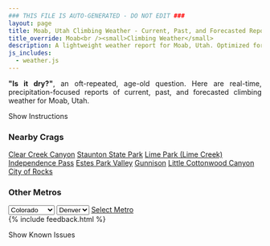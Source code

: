 ```yaml
---
### THIS FILE IS AUTO-GENERATED - DO NOT EDIT ###
layout: page
title: Moab, Utah Climbing Weather - Current, Past, and Forecasted Report
title_override: Moab<br /><small>Climbing Weather</small>
description: A lightweight weather report for Moab, Utah. Optimized for slow internet connections.
js_includes:
  - weather.js
---
```


<section class="measure center lh-copy f5-ns f6 ph2 mv4" style="text-align: justify;">
<strong>"Is it dry?"</strong>, an oft-repeated, age-old question. Here are real-time,
precipitation-focused reports of current, past, and forecasted climbing weather for Moab, Utah.
</section>

<p id="settings-toggle" class="mw5 b center tc hover-light-red black-70 pointer">Show Instructions</p>
<section id="settings" class="overflow-hidden" style="display:none;">
    <div class="mv2 ph2 center">
        <div class="fn f6 tc pv2">
            <p class="measure lh-copy center"><strong>Show/hide hourly forecasts</strong> by clicking the desired day.</p>
            <hr class="mw5 p0 mv2 o-60 b0 bt b--light-red light-red bg-light-red">
            <p class="measure lh-copy center"><strong>Current and Past conditions</strong> are measured by the nearest weather station. <strong>Forecast conditions</strong> are calculated and polled separately.</p>
            <hr class="mw5 p0 mv2 o-60 b0 bt b--light-red light-red bg-light-red">
            <p class="measure lh-copy center"><strong>Having issues?</strong> Try <a id="clear-cache" class="no-underline relative fancy-link light-red hover-light-red" href="#">clearing the local cache</a>.</p>
            <hr class="mw5 p0 mv2 o-60 b0 bt b--light-red light-red bg-light-red">
            <p class="measure lh-copy center">Weather data sourced from <a class="no-underline fancy-link relative light-red" target="_blank" href="https://www.weather.gov/documentation/services-web-api">weather.gov</a>.</p>
        </div>
    </div>
</section>
<section id="weather" data-crag="moab-utah" class="mv4-ns mv3 ph2 center"></section>
<section id="nearby" class="tc lh-copy">
  <h3>Nearby Crags</h3>
<a class="nowrap no-underline fancy-link relative light-red mh3" href="/crags/clear-creek-canyon-colorado-weather.html">Clear Creek Canyon</a>
<a class="nowrap no-underline fancy-link relative light-red mh3" href="/crags/staunton-state-park-colorado-weather.html">Staunton State Park</a>
<a class="nowrap no-underline fancy-link relative light-red mh3" href="/crags/lime-park-lime-creek-colorado-weather.html">Lime Park (Lime Creek)</a>
<a class="nowrap no-underline fancy-link relative light-red mh3" href="/crags/independence-pass-colorado-weather.html">Independence Pass</a>
<a class="nowrap no-underline fancy-link relative light-red mh3" href="/crags/estes-park-valley-colorado-weather.html">Estes Park Valley</a>
<a class="nowrap no-underline fancy-link relative light-red mh3" href="/crags/gunnison-colorado-weather.html">Gunnison</a>
<a class="nowrap no-underline fancy-link relative light-red mh3" href="/crags/little-cottonwood-canyon-utah-weather.html">Little Cottonwood Canyon</a>
<a class="nowrap no-underline fancy-link relative light-red mh3" href="/crags/city-of-rocks-idaho-weather.html">City of Rocks</a>
</section>
<section id="nearby" class="tc lh-copy">
  <h3>Other Metros</h3>
  <select class="ma1 bg-near-white pa2" id="stateSel">
    <option value="Texas">Texas</option>
    <option value="Washington">Washington</option>
    <option value="Colorado" selected>Colorado</option>
    <option value="Tennessee">Tennessee</option>
    <option value="Utah">Utah</option>
    <option value="California">California</option>
  </select>
  <select class="ma1 bg-near-white pa2" id="citySel">
    <option value="Denver" selected>Denver</option>
  </select>
  <a id="selectMetro" class="f6 link dim ph3 pv2 ma1 dib white bg-light-red" href="/crags/denver-colorado-weather.html">Select Metro</a>
  <script>
    var states = [];
    states["Texas"] = "Austin"
    states["Washington"] = "Seattle"
    states["Colorado"] = "Denver"
    states["Tennessee"] = "Nashville"
    states["Utah"] = "Salt Lake City"
    states["California"] = "San Francisco|Los Angeles"
  </script>
</section>
{% include feedback.html %}
<p id="issues-toggle" class="mw5 b center tc hover-light-red black-70 pointer">Show Known Issues</p>
<section id="issues" class="overflow-hidden tc f6">
</section>

<script>
  var weekly_GJT_60_82 = {"updated":"2022-02-06T06:11:08+00:00","units":"us","forecastGenerator":"BaselineForecastGenerator","generatedAt":"2022-02-06T08:41:56+00:00","updateTime":"2022-02-06T06:11:08+00:00","validTimes":"2022-02-06T00:00:00+00:00/P7DT1H","elevation":{"unitCode":"wmoUnit:m","value":1560.8808},"periods":[{"number":1,"name":"Overnight","startTime":"2022-02-06T01:00:00-07:00","endTime":"2022-02-06T06:00:00-07:00","isDaytime":false,"temperature":17,"temperatureUnit":"F","temperatureTrend":null,"windSpeed":"5 mph","windDirection":"ENE","icon":"https://api.weather.gov/icons/land/night/few?size=medium","shortForecast":"Mostly Clear","detailedForecast":"Mostly clear, with a low around 17. East northeast wind around 5 mph."},{"number":2,"name":"Sunday","startTime":"2022-02-06T06:00:00-07:00","endTime":"2022-02-06T18:00:00-07:00","isDaytime":true,"temperature":41,"temperatureUnit":"F","temperatureTrend":null,"windSpeed":"5 to 15 mph","windDirection":"NNE","icon":"https://api.weather.gov/icons/land/day/few?size=medium","shortForecast":"Sunny","detailedForecast":"Sunny, with a high near 41. North northeast wind 5 to 15 mph."},{"number":3,"name":"Sunday Night","startTime":"2022-02-06T18:00:00-07:00","endTime":"2022-02-07T06:00:00-07:00","isDaytime":false,"temperature":20,"temperatureUnit":"F","temperatureTrend":null,"windSpeed":"5 to 10 mph","windDirection":"ENE","icon":"https://api.weather.gov/icons/land/night/few?size=medium","shortForecast":"Mostly Clear","detailedForecast":"Mostly clear, with a low around 20. East northeast wind 5 to 10 mph."},{"number":4,"name":"Monday","startTime":"2022-02-07T06:00:00-07:00","endTime":"2022-02-07T18:00:00-07:00","isDaytime":true,"temperature":44,"temperatureUnit":"F","temperatureTrend":null,"windSpeed":"0 to 5 mph","windDirection":"NNE","icon":"https://api.weather.gov/icons/land/day/few?size=medium","shortForecast":"Sunny","detailedForecast":"Sunny, with a high near 44. North northeast wind 0 to 5 mph."},{"number":5,"name":"Monday Night","startTime":"2022-02-07T18:00:00-07:00","endTime":"2022-02-08T06:00:00-07:00","isDaytime":false,"temperature":23,"temperatureUnit":"F","temperatureTrend":null,"windSpeed":"0 to 5 mph","windDirection":"ENE","icon":"https://api.weather.gov/icons/land/night/few?size=medium","shortForecast":"Mostly Clear","detailedForecast":"Mostly clear, with a low around 23. East northeast wind 0 to 5 mph."},{"number":6,"name":"Tuesday","startTime":"2022-02-08T06:00:00-07:00","endTime":"2022-02-08T18:00:00-07:00","isDaytime":true,"temperature":47,"temperatureUnit":"F","temperatureTrend":null,"windSpeed":"5 mph","windDirection":"NNE","icon":"https://api.weather.gov/icons/land/day/few?size=medium","shortForecast":"Sunny","detailedForecast":"Sunny, with a high near 47."},{"number":7,"name":"Tuesday Night","startTime":"2022-02-08T18:00:00-07:00","endTime":"2022-02-09T06:00:00-07:00","isDaytime":false,"temperature":25,"temperatureUnit":"F","temperatureTrend":null,"windSpeed":"5 mph","windDirection":"E","icon":"https://api.weather.gov/icons/land/night/few?size=medium","shortForecast":"Mostly Clear","detailedForecast":"Mostly clear, with a low around 25."},{"number":8,"name":"Wednesday","startTime":"2022-02-09T06:00:00-07:00","endTime":"2022-02-09T18:00:00-07:00","isDaytime":true,"temperature":48,"temperatureUnit":"F","temperatureTrend":null,"windSpeed":"5 to 10 mph","windDirection":"NNE","icon":"https://api.weather.gov/icons/land/day/few?size=medium","shortForecast":"Sunny","detailedForecast":"Sunny, with a high near 48."},{"number":9,"name":"Wednesday Night","startTime":"2022-02-09T18:00:00-07:00","endTime":"2022-02-10T06:00:00-07:00","isDaytime":false,"temperature":26,"temperatureUnit":"F","temperatureTrend":null,"windSpeed":"5 to 10 mph","windDirection":"NE","icon":"https://api.weather.gov/icons/land/night/skc?size=medium","shortForecast":"Clear","detailedForecast":"Clear, with a low around 26."},{"number":10,"name":"Thursday","startTime":"2022-02-10T06:00:00-07:00","endTime":"2022-02-10T18:00:00-07:00","isDaytime":true,"temperature":50,"temperatureUnit":"F","temperatureTrend":null,"windSpeed":"5 to 10 mph","windDirection":"NNE","icon":"https://api.weather.gov/icons/land/day/few?size=medium","shortForecast":"Sunny","detailedForecast":"Sunny, with a high near 50."},{"number":11,"name":"Thursday Night","startTime":"2022-02-10T18:00:00-07:00","endTime":"2022-02-11T06:00:00-07:00","isDaytime":false,"temperature":28,"temperatureUnit":"F","temperatureTrend":null,"windSpeed":"5 mph","windDirection":"E","icon":"https://api.weather.gov/icons/land/night/skc?size=medium","shortForecast":"Clear","detailedForecast":"Clear, with a low around 28."},{"number":12,"name":"Friday","startTime":"2022-02-11T06:00:00-07:00","endTime":"2022-02-11T18:00:00-07:00","isDaytime":true,"temperature":51,"temperatureUnit":"F","temperatureTrend":null,"windSpeed":"5 to 10 mph","windDirection":"NNE","icon":"https://api.weather.gov/icons/land/day/few?size=medium","shortForecast":"Sunny","detailedForecast":"Sunny, with a high near 51."},{"number":13,"name":"Friday Night","startTime":"2022-02-11T18:00:00-07:00","endTime":"2022-02-12T06:00:00-07:00","isDaytime":false,"temperature":28,"temperatureUnit":"F","temperatureTrend":null,"windSpeed":"5 mph","windDirection":"ENE","icon":"https://api.weather.gov/icons/land/night/few?size=medium","shortForecast":"Mostly Clear","detailedForecast":"Mostly clear, with a low around 28."},{"number":14,"name":"Saturday","startTime":"2022-02-12T06:00:00-07:00","endTime":"2022-02-12T18:00:00-07:00","isDaytime":true,"temperature":52,"temperatureUnit":"F","temperatureTrend":null,"windSpeed":"5 to 10 mph","windDirection":"N","icon":"https://api.weather.gov/icons/land/day/few?size=medium","shortForecast":"Sunny","detailedForecast":"Sunny, with a high near 52."}]}
  var hourly_GJT_60_82 = {"@context":["https://geojson.org/geojson-ld/geojson-context.jsonld",{"@version":"1.1","wx":"https://api.weather.gov/ontology#","geo":"http://www.opengis.net/ont/geosparql#","unit":"http://codes.wmo.int/common/unit/","@vocab":"https://api.weather.gov/ontology#"}],"type":"Feature","geometry":{"type":"Polygon","coordinates":[[[-109.4804235,38.5800787],[-109.4774012,38.5580367],[-109.4492348,38.560395400000004],[-109.4522513,38.582437600000006],[-109.4804235,38.5800787]]]},"properties":{"updated":"2022-02-06T06:11:08+00:00","units":"us","forecastGenerator":"HourlyForecastGenerator","generatedAt":"2022-02-06T08:41:57+00:00","updateTime":"2022-02-06T06:11:08+00:00","validTimes":"2022-02-06T00:00:00+00:00/P7DT1H","elevation":{"unitCode":"wmoUnit:m","value":1560.8808},"periods":[{"number":1,"name":"","startTime":"2022-02-06T01:00:00-07:00","endTime":"2022-02-06T02:00:00-07:00","isDaytime":false,"temperature":22,"temperatureUnit":"F","temperatureTrend":null,"windSpeed":"5 mph","windDirection":"E","icon":"https://api.weather.gov/icons/land/night/few?size=small","shortForecast":"Mostly Clear","detailedForecast":""},{"number":2,"name":"","startTime":"2022-02-06T02:00:00-07:00","endTime":"2022-02-06T03:00:00-07:00","isDaytime":false,"temperature":21,"temperatureUnit":"F","temperatureTrend":null,"windSpeed":"5 mph","windDirection":"ENE","icon":"https://api.weather.gov/icons/land/night/few?size=small","shortForecast":"Mostly Clear","detailedForecast":""},{"number":3,"name":"","startTime":"2022-02-06T03:00:00-07:00","endTime":"2022-02-06T04:00:00-07:00","isDaytime":false,"temperature":21,"temperatureUnit":"F","temperatureTrend":null,"windSpeed":"5 mph","windDirection":"ENE","icon":"https://api.weather.gov/icons/land/night/few?size=small","shortForecast":"Mostly Clear","detailedForecast":""},{"number":4,"name":"","startTime":"2022-02-06T04:00:00-07:00","endTime":"2022-02-06T05:00:00-07:00","isDaytime":false,"temperature":20,"temperatureUnit":"F","temperatureTrend":null,"windSpeed":"5 mph","windDirection":"ENE","icon":"https://api.weather.gov/icons/land/night/few?size=small","shortForecast":"Mostly Clear","detailedForecast":""},{"number":5,"name":"","startTime":"2022-02-06T05:00:00-07:00","endTime":"2022-02-06T06:00:00-07:00","isDaytime":false,"temperature":19,"temperatureUnit":"F","temperatureTrend":null,"windSpeed":"5 mph","windDirection":"ENE","icon":"https://api.weather.gov/icons/land/night/few?size=small","shortForecast":"Mostly Clear","detailedForecast":""},{"number":6,"name":"","startTime":"2022-02-06T06:00:00-07:00","endTime":"2022-02-06T07:00:00-07:00","isDaytime":true,"temperature":18,"temperatureUnit":"F","temperatureTrend":null,"windSpeed":"5 mph","windDirection":"ENE","icon":"https://api.weather.gov/icons/land/day/few?size=small","shortForecast":"Sunny","detailedForecast":""},{"number":7,"name":"","startTime":"2022-02-06T07:00:00-07:00","endTime":"2022-02-06T08:00:00-07:00","isDaytime":true,"temperature":17,"temperatureUnit":"F","temperatureTrend":null,"windSpeed":"5 mph","windDirection":"NE","icon":"https://api.weather.gov/icons/land/day/few?size=small","shortForecast":"Sunny","detailedForecast":""},{"number":8,"name":"","startTime":"2022-02-06T08:00:00-07:00","endTime":"2022-02-06T09:00:00-07:00","isDaytime":true,"temperature":19,"temperatureUnit":"F","temperatureTrend":null,"windSpeed":"5 mph","windDirection":"NE","icon":"https://api.weather.gov/icons/land/day/sct?size=small","shortForecast":"Mostly Sunny","detailedForecast":""},{"number":9,"name":"","startTime":"2022-02-06T09:00:00-07:00","endTime":"2022-02-06T10:00:00-07:00","isDaytime":true,"temperature":23,"temperatureUnit":"F","temperatureTrend":null,"windSpeed":"5 mph","windDirection":"NNE","icon":"https://api.weather.gov/icons/land/day/few?size=small","shortForecast":"Sunny","detailedForecast":""},{"number":10,"name":"","startTime":"2022-02-06T10:00:00-07:00","endTime":"2022-02-06T11:00:00-07:00","isDaytime":true,"temperature":28,"temperatureUnit":"F","temperatureTrend":null,"windSpeed":"10 mph","windDirection":"NNE","icon":"https://api.weather.gov/icons/land/day/few?size=small","shortForecast":"Sunny","detailedForecast":""},{"number":11,"name":"","startTime":"2022-02-06T11:00:00-07:00","endTime":"2022-02-06T12:00:00-07:00","isDaytime":true,"temperature":34,"temperatureUnit":"F","temperatureTrend":null,"windSpeed":"15 mph","windDirection":"N","icon":"https://api.weather.gov/icons/land/day/skc?size=small","shortForecast":"Sunny","detailedForecast":""},{"number":12,"name":"","startTime":"2022-02-06T12:00:00-07:00","endTime":"2022-02-06T13:00:00-07:00","isDaytime":true,"temperature":38,"temperatureUnit":"F","temperatureTrend":null,"windSpeed":"15 mph","windDirection":"N","icon":"https://api.weather.gov/icons/land/day/skc?size=small","shortForecast":"Sunny","detailedForecast":""},{"number":13,"name":"","startTime":"2022-02-06T13:00:00-07:00","endTime":"2022-02-06T14:00:00-07:00","isDaytime":true,"temperature":40,"temperatureUnit":"F","temperatureTrend":null,"windSpeed":"15 mph","windDirection":"NNE","icon":"https://api.weather.gov/icons/land/day/skc?size=small","shortForecast":"Sunny","detailedForecast":""},{"number":14,"name":"","startTime":"2022-02-06T14:00:00-07:00","endTime":"2022-02-06T15:00:00-07:00","isDaytime":true,"temperature":41,"temperatureUnit":"F","temperatureTrend":null,"windSpeed":"15 mph","windDirection":"NNE","icon":"https://api.weather.gov/icons/land/day/skc?size=small","shortForecast":"Sunny","detailedForecast":""},{"number":15,"name":"","startTime":"2022-02-06T15:00:00-07:00","endTime":"2022-02-06T16:00:00-07:00","isDaytime":true,"temperature":41,"temperatureUnit":"F","temperatureTrend":null,"windSpeed":"15 mph","windDirection":"NNE","icon":"https://api.weather.gov/icons/land/day/skc?size=small","shortForecast":"Sunny","detailedForecast":""},{"number":16,"name":"","startTime":"2022-02-06T16:00:00-07:00","endTime":"2022-02-06T17:00:00-07:00","isDaytime":true,"temperature":40,"temperatureUnit":"F","temperatureTrend":null,"windSpeed":"10 mph","windDirection":"NNE","icon":"https://api.weather.gov/icons/land/day/skc?size=small","shortForecast":"Sunny","detailedForecast":""},{"number":17,"name":"","startTime":"2022-02-06T17:00:00-07:00","endTime":"2022-02-06T18:00:00-07:00","isDaytime":true,"temperature":38,"temperatureUnit":"F","temperatureTrend":null,"windSpeed":"10 mph","windDirection":"NNE","icon":"https://api.weather.gov/icons/land/day/few?size=small","shortForecast":"Sunny","detailedForecast":""},{"number":18,"name":"","startTime":"2022-02-06T18:00:00-07:00","endTime":"2022-02-06T19:00:00-07:00","isDaytime":false,"temperature":35,"temperatureUnit":"F","temperatureTrend":null,"windSpeed":"10 mph","windDirection":"NE","icon":"https://api.weather.gov/icons/land/night/few?size=small","shortForecast":"Mostly Clear","detailedForecast":""},{"number":19,"name":"","startTime":"2022-02-06T19:00:00-07:00","endTime":"2022-02-06T20:00:00-07:00","isDaytime":false,"temperature":31,"temperatureUnit":"F","temperatureTrend":null,"windSpeed":"10 mph","windDirection":"NE","icon":"https://api.weather.gov/icons/land/night/few?size=small","shortForecast":"Mostly Clear","detailedForecast":""},{"number":20,"name":"","startTime":"2022-02-06T20:00:00-07:00","endTime":"2022-02-06T21:00:00-07:00","isDaytime":false,"temperature":28,"temperatureUnit":"F","temperatureTrend":null,"windSpeed":"10 mph","windDirection":"NE","icon":"https://api.weather.gov/icons/land/night/few?size=small","shortForecast":"Mostly Clear","detailedForecast":""},{"number":21,"name":"","startTime":"2022-02-06T21:00:00-07:00","endTime":"2022-02-06T22:00:00-07:00","isDaytime":false,"temperature":26,"temperatureUnit":"F","temperatureTrend":null,"windSpeed":"10 mph","windDirection":"ENE","icon":"https://api.weather.gov/icons/land/night/few?size=small","shortForecast":"Mostly Clear","detailedForecast":""},{"number":22,"name":"","startTime":"2022-02-06T22:00:00-07:00","endTime":"2022-02-06T23:00:00-07:00","isDaytime":false,"temperature":25,"temperatureUnit":"F","temperatureTrend":null,"windSpeed":"5 mph","windDirection":"ENE","icon":"https://api.weather.gov/icons/land/night/skc?size=small","shortForecast":"Clear","detailedForecast":""},{"number":23,"name":"","startTime":"2022-02-06T23:00:00-07:00","endTime":"2022-02-07T00:00:00-07:00","isDaytime":false,"temperature":25,"temperatureUnit":"F","temperatureTrend":null,"windSpeed":"5 mph","windDirection":"E","icon":"https://api.weather.gov/icons/land/night/skc?size=small","shortForecast":"Clear","detailedForecast":""},{"number":24,"name":"","startTime":"2022-02-07T00:00:00-07:00","endTime":"2022-02-07T01:00:00-07:00","isDaytime":false,"temperature":24,"temperatureUnit":"F","temperatureTrend":null,"windSpeed":"5 mph","windDirection":"E","icon":"https://api.weather.gov/icons/land/night/skc?size=small","shortForecast":"Clear","detailedForecast":""},{"number":25,"name":"","startTime":"2022-02-07T01:00:00-07:00","endTime":"2022-02-07T02:00:00-07:00","isDaytime":false,"temperature":24,"temperatureUnit":"F","temperatureTrend":null,"windSpeed":"5 mph","windDirection":"E","icon":"https://api.weather.gov/icons/land/night/skc?size=small","shortForecast":"Clear","detailedForecast":""},{"number":26,"name":"","startTime":"2022-02-07T02:00:00-07:00","endTime":"2022-02-07T03:00:00-07:00","isDaytime":false,"temperature":23,"temperatureUnit":"F","temperatureTrend":null,"windSpeed":"5 mph","windDirection":"E","icon":"https://api.weather.gov/icons/land/night/skc?size=small","shortForecast":"Clear","detailedForecast":""},{"number":27,"name":"","startTime":"2022-02-07T03:00:00-07:00","endTime":"2022-02-07T04:00:00-07:00","isDaytime":false,"temperature":22,"temperatureUnit":"F","temperatureTrend":null,"windSpeed":"5 mph","windDirection":"E","icon":"https://api.weather.gov/icons/land/night/few?size=small","shortForecast":"Mostly Clear","detailedForecast":""},{"number":28,"name":"","startTime":"2022-02-07T04:00:00-07:00","endTime":"2022-02-07T05:00:00-07:00","isDaytime":false,"temperature":22,"temperatureUnit":"F","temperatureTrend":null,"windSpeed":"5 mph","windDirection":"E","icon":"https://api.weather.gov/icons/land/night/few?size=small","shortForecast":"Mostly Clear","detailedForecast":""},{"number":29,"name":"","startTime":"2022-02-07T05:00:00-07:00","endTime":"2022-02-07T06:00:00-07:00","isDaytime":false,"temperature":21,"temperatureUnit":"F","temperatureTrend":null,"windSpeed":"5 mph","windDirection":"E","icon":"https://api.weather.gov/icons/land/night/few?size=small","shortForecast":"Mostly Clear","detailedForecast":""},{"number":30,"name":"","startTime":"2022-02-07T06:00:00-07:00","endTime":"2022-02-07T07:00:00-07:00","isDaytime":true,"temperature":20,"temperatureUnit":"F","temperatureTrend":null,"windSpeed":"0 mph","windDirection":"E","icon":"https://api.weather.gov/icons/land/day/few?size=small","shortForecast":"Sunny","detailedForecast":""},{"number":31,"name":"","startTime":"2022-02-07T07:00:00-07:00","endTime":"2022-02-07T08:00:00-07:00","isDaytime":true,"temperature":21,"temperatureUnit":"F","temperatureTrend":null,"windSpeed":"0 mph","windDirection":"E","icon":"https://api.weather.gov/icons/land/day/few?size=small","shortForecast":"Sunny","detailedForecast":""},{"number":32,"name":"","startTime":"2022-02-07T08:00:00-07:00","endTime":"2022-02-07T09:00:00-07:00","isDaytime":true,"temperature":22,"temperatureUnit":"F","temperatureTrend":null,"windSpeed":"0 mph","windDirection":"ENE","icon":"https://api.weather.gov/icons/land/day/sct?size=small","shortForecast":"Mostly Sunny","detailedForecast":""},{"number":33,"name":"","startTime":"2022-02-07T09:00:00-07:00","endTime":"2022-02-07T10:00:00-07:00","isDaytime":true,"temperature":26,"temperatureUnit":"F","temperatureTrend":null,"windSpeed":"0 mph","windDirection":"NE","icon":"https://api.weather.gov/icons/land/day/few?size=small","shortForecast":"Sunny","detailedForecast":""},{"number":34,"name":"","startTime":"2022-02-07T10:00:00-07:00","endTime":"2022-02-07T11:00:00-07:00","isDaytime":true,"temperature":31,"temperatureUnit":"F","temperatureTrend":null,"windSpeed":"5 mph","windDirection":"N","icon":"https://api.weather.gov/icons/land/day/few?size=small","shortForecast":"Sunny","detailedForecast":""},{"number":35,"name":"","startTime":"2022-02-07T11:00:00-07:00","endTime":"2022-02-07T12:00:00-07:00","isDaytime":true,"temperature":36,"temperatureUnit":"F","temperatureTrend":null,"windSpeed":"5 mph","windDirection":"N","icon":"https://api.weather.gov/icons/land/day/skc?size=small","shortForecast":"Sunny","detailedForecast":""},{"number":36,"name":"","startTime":"2022-02-07T12:00:00-07:00","endTime":"2022-02-07T13:00:00-07:00","isDaytime":true,"temperature":40,"temperatureUnit":"F","temperatureTrend":null,"windSpeed":"5 mph","windDirection":"N","icon":"https://api.weather.gov/icons/land/day/skc?size=small","shortForecast":"Sunny","detailedForecast":""},{"number":37,"name":"","startTime":"2022-02-07T13:00:00-07:00","endTime":"2022-02-07T14:00:00-07:00","isDaytime":true,"temperature":43,"temperatureUnit":"F","temperatureTrend":null,"windSpeed":"5 mph","windDirection":"NNW","icon":"https://api.weather.gov/icons/land/day/skc?size=small","shortForecast":"Sunny","detailedForecast":""},{"number":38,"name":"","startTime":"2022-02-07T14:00:00-07:00","endTime":"2022-02-07T15:00:00-07:00","isDaytime":true,"temperature":44,"temperatureUnit":"F","temperatureTrend":null,"windSpeed":"5 mph","windDirection":"NNW","icon":"https://api.weather.gov/icons/land/day/skc?size=small","shortForecast":"Sunny","detailedForecast":""},{"number":39,"name":"","startTime":"2022-02-07T15:00:00-07:00","endTime":"2022-02-07T16:00:00-07:00","isDaytime":true,"temperature":44,"temperatureUnit":"F","temperatureTrend":null,"windSpeed":"5 mph","windDirection":"NNW","icon":"https://api.weather.gov/icons/land/day/skc?size=small","shortForecast":"Sunny","detailedForecast":""},{"number":40,"name":"","startTime":"2022-02-07T16:00:00-07:00","endTime":"2022-02-07T17:00:00-07:00","isDaytime":true,"temperature":43,"temperatureUnit":"F","temperatureTrend":null,"windSpeed":"5 mph","windDirection":"N","icon":"https://api.weather.gov/icons/land/day/skc?size=small","shortForecast":"Sunny","detailedForecast":""},{"number":41,"name":"","startTime":"2022-02-07T17:00:00-07:00","endTime":"2022-02-07T18:00:00-07:00","isDaytime":true,"temperature":40,"temperatureUnit":"F","temperatureTrend":null,"windSpeed":"5 mph","windDirection":"N","icon":"https://api.weather.gov/icons/land/day/skc?size=small","shortForecast":"Sunny","detailedForecast":""},{"number":42,"name":"","startTime":"2022-02-07T18:00:00-07:00","endTime":"2022-02-07T19:00:00-07:00","isDaytime":false,"temperature":37,"temperatureUnit":"F","temperatureTrend":null,"windSpeed":"5 mph","windDirection":"N","icon":"https://api.weather.gov/icons/land/night/skc?size=small","shortForecast":"Clear","detailedForecast":""},{"number":43,"name":"","startTime":"2022-02-07T19:00:00-07:00","endTime":"2022-02-07T20:00:00-07:00","isDaytime":false,"temperature":33,"temperatureUnit":"F","temperatureTrend":null,"windSpeed":"5 mph","windDirection":"ENE","icon":"https://api.weather.gov/icons/land/night/skc?size=small","shortForecast":"Clear","detailedForecast":""},{"number":44,"name":"","startTime":"2022-02-07T20:00:00-07:00","endTime":"2022-02-07T21:00:00-07:00","isDaytime":false,"temperature":30,"temperatureUnit":"F","temperatureTrend":null,"windSpeed":"5 mph","windDirection":"E","icon":"https://api.weather.gov/icons/land/night/skc?size=small","shortForecast":"Clear","detailedForecast":""},{"number":45,"name":"","startTime":"2022-02-07T21:00:00-07:00","endTime":"2022-02-07T22:00:00-07:00","isDaytime":false,"temperature":29,"temperatureUnit":"F","temperatureTrend":null,"windSpeed":"5 mph","windDirection":"E","icon":"https://api.weather.gov/icons/land/night/skc?size=small","shortForecast":"Clear","detailedForecast":""},{"number":46,"name":"","startTime":"2022-02-07T22:00:00-07:00","endTime":"2022-02-07T23:00:00-07:00","isDaytime":false,"temperature":29,"temperatureUnit":"F","temperatureTrend":null,"windSpeed":"5 mph","windDirection":"E","icon":"https://api.weather.gov/icons/land/night/skc?size=small","shortForecast":"Clear","detailedForecast":""},{"number":47,"name":"","startTime":"2022-02-07T23:00:00-07:00","endTime":"2022-02-08T00:00:00-07:00","isDaytime":false,"temperature":29,"temperatureUnit":"F","temperatureTrend":null,"windSpeed":"0 mph","windDirection":"E","icon":"https://api.weather.gov/icons/land/night/skc?size=small","shortForecast":"Clear","detailedForecast":""},{"number":48,"name":"","startTime":"2022-02-08T00:00:00-07:00","endTime":"2022-02-08T01:00:00-07:00","isDaytime":false,"temperature":29,"temperatureUnit":"F","temperatureTrend":null,"windSpeed":"0 mph","windDirection":"E","icon":"https://api.weather.gov/icons/land/night/skc?size=small","shortForecast":"Clear","detailedForecast":""},{"number":49,"name":"","startTime":"2022-02-08T01:00:00-07:00","endTime":"2022-02-08T02:00:00-07:00","isDaytime":false,"temperature":28,"temperatureUnit":"F","temperatureTrend":null,"windSpeed":"0 mph","windDirection":"E","icon":"https://api.weather.gov/icons/land/night/skc?size=small","shortForecast":"Clear","detailedForecast":""},{"number":50,"name":"","startTime":"2022-02-08T02:00:00-07:00","endTime":"2022-02-08T03:00:00-07:00","isDaytime":false,"temperature":27,"temperatureUnit":"F","temperatureTrend":null,"windSpeed":"0 mph","windDirection":"E","icon":"https://api.weather.gov/icons/land/night/skc?size=small","shortForecast":"Clear","detailedForecast":""},{"number":51,"name":"","startTime":"2022-02-08T03:00:00-07:00","endTime":"2022-02-08T04:00:00-07:00","isDaytime":false,"temperature":26,"temperatureUnit":"F","temperatureTrend":null,"windSpeed":"0 mph","windDirection":"E","icon":"https://api.weather.gov/icons/land/night/few?size=small","shortForecast":"Mostly Clear","detailedForecast":""},{"number":52,"name":"","startTime":"2022-02-08T04:00:00-07:00","endTime":"2022-02-08T05:00:00-07:00","isDaytime":false,"temperature":25,"temperatureUnit":"F","temperatureTrend":null,"windSpeed":"5 mph","windDirection":"E","icon":"https://api.weather.gov/icons/land/night/few?size=small","shortForecast":"Mostly Clear","detailedForecast":""},{"number":53,"name":"","startTime":"2022-02-08T05:00:00-07:00","endTime":"2022-02-08T06:00:00-07:00","isDaytime":false,"temperature":24,"temperatureUnit":"F","temperatureTrend":null,"windSpeed":"5 mph","windDirection":"E","icon":"https://api.weather.gov/icons/land/night/few?size=small","shortForecast":"Mostly Clear","detailedForecast":""},{"number":54,"name":"","startTime":"2022-02-08T06:00:00-07:00","endTime":"2022-02-08T07:00:00-07:00","isDaytime":true,"temperature":23,"temperatureUnit":"F","temperatureTrend":null,"windSpeed":"5 mph","windDirection":"E","icon":"https://api.weather.gov/icons/land/day/few?size=small","shortForecast":"Sunny","detailedForecast":""},{"number":55,"name":"","startTime":"2022-02-08T07:00:00-07:00","endTime":"2022-02-08T08:00:00-07:00","isDaytime":true,"temperature":23,"temperatureUnit":"F","temperatureTrend":null,"windSpeed":"5 mph","windDirection":"E","icon":"https://api.weather.gov/icons/land/day/few?size=small","shortForecast":"Sunny","detailedForecast":""},{"number":56,"name":"","startTime":"2022-02-08T08:00:00-07:00","endTime":"2022-02-08T09:00:00-07:00","isDaytime":true,"temperature":25,"temperatureUnit":"F","temperatureTrend":null,"windSpeed":"5 mph","windDirection":"E","icon":"https://api.weather.gov/icons/land/day/sct?size=small","shortForecast":"Mostly Sunny","detailedForecast":""},{"number":57,"name":"","startTime":"2022-02-08T09:00:00-07:00","endTime":"2022-02-08T10:00:00-07:00","isDaytime":true,"temperature":30,"temperatureUnit":"F","temperatureTrend":null,"windSpeed":"5 mph","windDirection":"ENE","icon":"https://api.weather.gov/icons/land/day/few?size=small","shortForecast":"Sunny","detailedForecast":""},{"number":58,"name":"","startTime":"2022-02-08T10:00:00-07:00","endTime":"2022-02-08T11:00:00-07:00","isDaytime":true,"temperature":35,"temperatureUnit":"F","temperatureTrend":null,"windSpeed":"5 mph","windDirection":"N","icon":"https://api.weather.gov/icons/land/day/few?size=small","shortForecast":"Sunny","detailedForecast":""},{"number":59,"name":"","startTime":"2022-02-08T11:00:00-07:00","endTime":"2022-02-08T12:00:00-07:00","isDaytime":true,"temperature":40,"temperatureUnit":"F","temperatureTrend":null,"windSpeed":"5 mph","windDirection":"NNW","icon":"https://api.weather.gov/icons/land/day/skc?size=small","shortForecast":"Sunny","detailedForecast":""},{"number":60,"name":"","startTime":"2022-02-08T12:00:00-07:00","endTime":"2022-02-08T13:00:00-07:00","isDaytime":true,"temperature":44,"temperatureUnit":"F","temperatureTrend":null,"windSpeed":"5 mph","windDirection":"NNW","icon":"https://api.weather.gov/icons/land/day/skc?size=small","shortForecast":"Sunny","detailedForecast":""},{"number":61,"name":"","startTime":"2022-02-08T13:00:00-07:00","endTime":"2022-02-08T14:00:00-07:00","isDaytime":true,"temperature":46,"temperatureUnit":"F","temperatureTrend":null,"windSpeed":"5 mph","windDirection":"NNW","icon":"https://api.weather.gov/icons/land/day/skc?size=small","shortForecast":"Sunny","detailedForecast":""},{"number":62,"name":"","startTime":"2022-02-08T14:00:00-07:00","endTime":"2022-02-08T15:00:00-07:00","isDaytime":true,"temperature":47,"temperatureUnit":"F","temperatureTrend":null,"windSpeed":"5 mph","windDirection":"NNW","icon":"https://api.weather.gov/icons/land/day/skc?size=small","shortForecast":"Sunny","detailedForecast":""},{"number":63,"name":"","startTime":"2022-02-08T15:00:00-07:00","endTime":"2022-02-08T16:00:00-07:00","isDaytime":true,"temperature":47,"temperatureUnit":"F","temperatureTrend":null,"windSpeed":"5 mph","windDirection":"NNW","icon":"https://api.weather.gov/icons/land/day/skc?size=small","shortForecast":"Sunny","detailedForecast":""},{"number":64,"name":"","startTime":"2022-02-08T16:00:00-07:00","endTime":"2022-02-08T17:00:00-07:00","isDaytime":true,"temperature":47,"temperatureUnit":"F","temperatureTrend":null,"windSpeed":"5 mph","windDirection":"N","icon":"https://api.weather.gov/icons/land/day/skc?size=small","shortForecast":"Sunny","detailedForecast":""},{"number":65,"name":"","startTime":"2022-02-08T17:00:00-07:00","endTime":"2022-02-08T18:00:00-07:00","isDaytime":true,"temperature":46,"temperatureUnit":"F","temperatureTrend":null,"windSpeed":"5 mph","windDirection":"N","icon":"https://api.weather.gov/icons/land/day/skc?size=small","shortForecast":"Sunny","detailedForecast":""},{"number":66,"name":"","startTime":"2022-02-08T18:00:00-07:00","endTime":"2022-02-08T19:00:00-07:00","isDaytime":false,"temperature":44,"temperatureUnit":"F","temperatureTrend":null,"windSpeed":"5 mph","windDirection":"NNE","icon":"https://api.weather.gov/icons/land/night/skc?size=small","shortForecast":"Clear","detailedForecast":""},{"number":67,"name":"","startTime":"2022-02-08T19:00:00-07:00","endTime":"2022-02-08T20:00:00-07:00","isDaytime":false,"temperature":41,"temperatureUnit":"F","temperatureTrend":null,"windSpeed":"5 mph","windDirection":"ENE","icon":"https://api.weather.gov/icons/land/night/skc?size=small","shortForecast":"Clear","detailedForecast":""},{"number":68,"name":"","startTime":"2022-02-08T20:00:00-07:00","endTime":"2022-02-08T21:00:00-07:00","isDaytime":false,"temperature":39,"temperatureUnit":"F","temperatureTrend":null,"windSpeed":"5 mph","windDirection":"E","icon":"https://api.weather.gov/icons/land/night/few?size=small","shortForecast":"Mostly Clear","detailedForecast":""},{"number":69,"name":"","startTime":"2022-02-08T21:00:00-07:00","endTime":"2022-02-08T22:00:00-07:00","isDaytime":false,"temperature":36,"temperatureUnit":"F","temperatureTrend":null,"windSpeed":"5 mph","windDirection":"E","icon":"https://api.weather.gov/icons/land/night/skc?size=small","shortForecast":"Clear","detailedForecast":""},{"number":70,"name":"","startTime":"2022-02-08T22:00:00-07:00","endTime":"2022-02-08T23:00:00-07:00","isDaytime":false,"temperature":34,"temperatureUnit":"F","temperatureTrend":null,"windSpeed":"5 mph","windDirection":"ESE","icon":"https://api.weather.gov/icons/land/night/skc?size=small","shortForecast":"Clear","detailedForecast":""},{"number":71,"name":"","startTime":"2022-02-08T23:00:00-07:00","endTime":"2022-02-09T00:00:00-07:00","isDaytime":false,"temperature":31,"temperatureUnit":"F","temperatureTrend":null,"windSpeed":"5 mph","windDirection":"ESE","icon":"https://api.weather.gov/icons/land/night/skc?size=small","shortForecast":"Clear","detailedForecast":""},{"number":72,"name":"","startTime":"2022-02-09T00:00:00-07:00","endTime":"2022-02-09T01:00:00-07:00","isDaytime":false,"temperature":29,"temperatureUnit":"F","temperatureTrend":null,"windSpeed":"5 mph","windDirection":"ESE","icon":"https://api.weather.gov/icons/land/night/skc?size=small","shortForecast":"Clear","detailedForecast":""},{"number":73,"name":"","startTime":"2022-02-09T01:00:00-07:00","endTime":"2022-02-09T02:00:00-07:00","isDaytime":false,"temperature":27,"temperatureUnit":"F","temperatureTrend":null,"windSpeed":"5 mph","windDirection":"E","icon":"https://api.weather.gov/icons/land/night/skc?size=small","shortForecast":"Clear","detailedForecast":""},{"number":74,"name":"","startTime":"2022-02-09T02:00:00-07:00","endTime":"2022-02-09T03:00:00-07:00","isDaytime":false,"temperature":26,"temperatureUnit":"F","temperatureTrend":null,"windSpeed":"5 mph","windDirection":"E","icon":"https://api.weather.gov/icons/land/night/skc?size=small","shortForecast":"Clear","detailedForecast":""},{"number":75,"name":"","startTime":"2022-02-09T03:00:00-07:00","endTime":"2022-02-09T04:00:00-07:00","isDaytime":false,"temperature":25,"temperatureUnit":"F","temperatureTrend":null,"windSpeed":"5 mph","windDirection":"E","icon":"https://api.weather.gov/icons/land/night/few?size=small","shortForecast":"Mostly Clear","detailedForecast":""},{"number":76,"name":"","startTime":"2022-02-09T04:00:00-07:00","endTime":"2022-02-09T05:00:00-07:00","isDaytime":false,"temperature":25,"temperatureUnit":"F","temperatureTrend":null,"windSpeed":"5 mph","windDirection":"E","icon":"https://api.weather.gov/icons/land/night/few?size=small","shortForecast":"Mostly Clear","detailedForecast":""},{"number":77,"name":"","startTime":"2022-02-09T05:00:00-07:00","endTime":"2022-02-09T06:00:00-07:00","isDaytime":false,"temperature":26,"temperatureUnit":"F","temperatureTrend":null,"windSpeed":"5 mph","windDirection":"E","icon":"https://api.weather.gov/icons/land/night/few?size=small","shortForecast":"Mostly Clear","detailedForecast":""},{"number":78,"name":"","startTime":"2022-02-09T06:00:00-07:00","endTime":"2022-02-09T07:00:00-07:00","isDaytime":true,"temperature":27,"temperatureUnit":"F","temperatureTrend":null,"windSpeed":"5 mph","windDirection":"ENE","icon":"https://api.weather.gov/icons/land/day/sct?size=small","shortForecast":"Mostly Sunny","detailedForecast":""},{"number":79,"name":"","startTime":"2022-02-09T07:00:00-07:00","endTime":"2022-02-09T08:00:00-07:00","isDaytime":true,"temperature":29,"temperatureUnit":"F","temperatureTrend":null,"windSpeed":"5 mph","windDirection":"NE","icon":"https://api.weather.gov/icons/land/day/sct?size=small","shortForecast":"Mostly Sunny","detailedForecast":""},{"number":80,"name":"","startTime":"2022-02-09T08:00:00-07:00","endTime":"2022-02-09T09:00:00-07:00","isDaytime":true,"temperature":32,"temperatureUnit":"F","temperatureTrend":null,"windSpeed":"5 mph","windDirection":"NE","icon":"https://api.weather.gov/icons/land/day/sct?size=small","shortForecast":"Mostly Sunny","detailedForecast":""},{"number":81,"name":"","startTime":"2022-02-09T09:00:00-07:00","endTime":"2022-02-09T10:00:00-07:00","isDaytime":true,"temperature":35,"temperatureUnit":"F","temperatureTrend":null,"windSpeed":"5 mph","windDirection":"NNE","icon":"https://api.weather.gov/icons/land/day/sct?size=small","shortForecast":"Mostly Sunny","detailedForecast":""},{"number":82,"name":"","startTime":"2022-02-09T10:00:00-07:00","endTime":"2022-02-09T11:00:00-07:00","isDaytime":true,"temperature":38,"temperatureUnit":"F","temperatureTrend":null,"windSpeed":"5 mph","windDirection":"N","icon":"https://api.weather.gov/icons/land/day/sct?size=small","shortForecast":"Mostly Sunny","detailedForecast":""},{"number":83,"name":"","startTime":"2022-02-09T11:00:00-07:00","endTime":"2022-02-09T12:00:00-07:00","isDaytime":true,"temperature":40,"temperatureUnit":"F","temperatureTrend":null,"windSpeed":"5 mph","windDirection":"NNW","icon":"https://api.weather.gov/icons/land/day/few?size=small","shortForecast":"Sunny","detailedForecast":""},{"number":84,"name":"","startTime":"2022-02-09T12:00:00-07:00","endTime":"2022-02-09T13:00:00-07:00","isDaytime":true,"temperature":43,"temperatureUnit":"F","temperatureTrend":null,"windSpeed":"5 mph","windDirection":"NNW","icon":"https://api.weather.gov/icons/land/day/few?size=small","shortForecast":"Sunny","detailedForecast":""},{"number":85,"name":"","startTime":"2022-02-09T13:00:00-07:00","endTime":"2022-02-09T14:00:00-07:00","isDaytime":true,"temperature":45,"temperatureUnit":"F","temperatureTrend":null,"windSpeed":"5 mph","windDirection":"NNW","icon":"https://api.weather.gov/icons/land/day/few?size=small","shortForecast":"Sunny","detailedForecast":""},{"number":86,"name":"","startTime":"2022-02-09T14:00:00-07:00","endTime":"2022-02-09T15:00:00-07:00","isDaytime":true,"temperature":47,"temperatureUnit":"F","temperatureTrend":null,"windSpeed":"10 mph","windDirection":"NNW","icon":"https://api.weather.gov/icons/land/day/few?size=small","shortForecast":"Sunny","detailedForecast":""},{"number":87,"name":"","startTime":"2022-02-09T15:00:00-07:00","endTime":"2022-02-09T16:00:00-07:00","isDaytime":true,"temperature":48,"temperatureUnit":"F","temperatureTrend":null,"windSpeed":"10 mph","windDirection":"NNW","icon":"https://api.weather.gov/icons/land/day/few?size=small","shortForecast":"Sunny","detailedForecast":""},{"number":88,"name":"","startTime":"2022-02-09T16:00:00-07:00","endTime":"2022-02-09T17:00:00-07:00","isDaytime":true,"temperature":48,"temperatureUnit":"F","temperatureTrend":null,"windSpeed":"10 mph","windDirection":"N","icon":"https://api.weather.gov/icons/land/day/few?size=small","shortForecast":"Sunny","detailedForecast":""},{"number":89,"name":"","startTime":"2022-02-09T17:00:00-07:00","endTime":"2022-02-09T18:00:00-07:00","isDaytime":true,"temperature":48,"temperatureUnit":"F","temperatureTrend":null,"windSpeed":"10 mph","windDirection":"N","icon":"https://api.weather.gov/icons/land/day/few?size=small","shortForecast":"Sunny","detailedForecast":""},{"number":90,"name":"","startTime":"2022-02-09T18:00:00-07:00","endTime":"2022-02-09T19:00:00-07:00","isDaytime":false,"temperature":46,"temperatureUnit":"F","temperatureTrend":null,"windSpeed":"10 mph","windDirection":"N","icon":"https://api.weather.gov/icons/land/night/few?size=small","shortForecast":"Mostly Clear","detailedForecast":""},{"number":91,"name":"","startTime":"2022-02-09T19:00:00-07:00","endTime":"2022-02-09T20:00:00-07:00","isDaytime":false,"temperature":44,"temperatureUnit":"F","temperatureTrend":null,"windSpeed":"10 mph","windDirection":"NNE","icon":"https://api.weather.gov/icons/land/night/few?size=small","shortForecast":"Mostly Clear","detailedForecast":""},{"number":92,"name":"","startTime":"2022-02-09T20:00:00-07:00","endTime":"2022-02-09T21:00:00-07:00","isDaytime":false,"temperature":41,"temperatureUnit":"F","temperatureTrend":null,"windSpeed":"5 mph","windDirection":"NE","icon":"https://api.weather.gov/icons/land/night/skc?size=small","shortForecast":"Clear","detailedForecast":""},{"number":93,"name":"","startTime":"2022-02-09T21:00:00-07:00","endTime":"2022-02-09T22:00:00-07:00","isDaytime":false,"temperature":38,"temperatureUnit":"F","temperatureTrend":null,"windSpeed":"5 mph","windDirection":"NE","icon":"https://api.weather.gov/icons/land/night/skc?size=small","shortForecast":"Clear","detailedForecast":""},{"number":94,"name":"","startTime":"2022-02-09T22:00:00-07:00","endTime":"2022-02-09T23:00:00-07:00","isDaytime":false,"temperature":35,"temperatureUnit":"F","temperatureTrend":null,"windSpeed":"5 mph","windDirection":"NE","icon":"https://api.weather.gov/icons/land/night/skc?size=small","shortForecast":"Clear","detailedForecast":""},{"number":95,"name":"","startTime":"2022-02-09T23:00:00-07:00","endTime":"2022-02-10T00:00:00-07:00","isDaytime":false,"temperature":32,"temperatureUnit":"F","temperatureTrend":null,"windSpeed":"5 mph","windDirection":"NE","icon":"https://api.weather.gov/icons/land/night/skc?size=small","shortForecast":"Clear","detailedForecast":""},{"number":96,"name":"","startTime":"2022-02-10T00:00:00-07:00","endTime":"2022-02-10T01:00:00-07:00","isDaytime":false,"temperature":30,"temperatureUnit":"F","temperatureTrend":null,"windSpeed":"5 mph","windDirection":"NE","icon":"https://api.weather.gov/icons/land/night/skc?size=small","shortForecast":"Clear","detailedForecast":""},{"number":97,"name":"","startTime":"2022-02-10T01:00:00-07:00","endTime":"2022-02-10T02:00:00-07:00","isDaytime":false,"temperature":28,"temperatureUnit":"F","temperatureTrend":null,"windSpeed":"5 mph","windDirection":"ENE","icon":"https://api.weather.gov/icons/land/night/skc?size=small","shortForecast":"Clear","detailedForecast":""},{"number":98,"name":"","startTime":"2022-02-10T02:00:00-07:00","endTime":"2022-02-10T03:00:00-07:00","isDaytime":false,"temperature":27,"temperatureUnit":"F","temperatureTrend":null,"windSpeed":"5 mph","windDirection":"ENE","icon":"https://api.weather.gov/icons/land/night/skc?size=small","shortForecast":"Clear","detailedForecast":""},{"number":99,"name":"","startTime":"2022-02-10T03:00:00-07:00","endTime":"2022-02-10T04:00:00-07:00","isDaytime":false,"temperature":26,"temperatureUnit":"F","temperatureTrend":null,"windSpeed":"5 mph","windDirection":"ENE","icon":"https://api.weather.gov/icons/land/night/skc?size=small","shortForecast":"Clear","detailedForecast":""},{"number":100,"name":"","startTime":"2022-02-10T04:00:00-07:00","endTime":"2022-02-10T05:00:00-07:00","isDaytime":false,"temperature":26,"temperatureUnit":"F","temperatureTrend":null,"windSpeed":"5 mph","windDirection":"ENE","icon":"https://api.weather.gov/icons/land/night/skc?size=small","shortForecast":"Clear","detailedForecast":""},{"number":101,"name":"","startTime":"2022-02-10T05:00:00-07:00","endTime":"2022-02-10T06:00:00-07:00","isDaytime":false,"temperature":27,"temperatureUnit":"F","temperatureTrend":null,"windSpeed":"5 mph","windDirection":"ENE","icon":"https://api.weather.gov/icons/land/night/few?size=small","shortForecast":"Mostly Clear","detailedForecast":""},{"number":102,"name":"","startTime":"2022-02-10T06:00:00-07:00","endTime":"2022-02-10T07:00:00-07:00","isDaytime":true,"temperature":28,"temperatureUnit":"F","temperatureTrend":null,"windSpeed":"5 mph","windDirection":"ENE","icon":"https://api.weather.gov/icons/land/day/few?size=small","shortForecast":"Sunny","detailedForecast":""},{"number":103,"name":"","startTime":"2022-02-10T07:00:00-07:00","endTime":"2022-02-10T08:00:00-07:00","isDaytime":true,"temperature":30,"temperatureUnit":"F","temperatureTrend":null,"windSpeed":"5 mph","windDirection":"ENE","icon":"https://api.weather.gov/icons/land/day/few?size=small","shortForecast":"Sunny","detailedForecast":""},{"number":104,"name":"","startTime":"2022-02-10T08:00:00-07:00","endTime":"2022-02-10T09:00:00-07:00","isDaytime":true,"temperature":32,"temperatureUnit":"F","temperatureTrend":null,"windSpeed":"5 mph","windDirection":"ENE","icon":"https://api.weather.gov/icons/land/day/sct?size=small","shortForecast":"Mostly Sunny","detailedForecast":""},{"number":105,"name":"","startTime":"2022-02-10T09:00:00-07:00","endTime":"2022-02-10T10:00:00-07:00","isDaytime":true,"temperature":34,"temperatureUnit":"F","temperatureTrend":null,"windSpeed":"5 mph","windDirection":"NE","icon":"https://api.weather.gov/icons/land/day/few?size=small","shortForecast":"Sunny","detailedForecast":""},{"number":106,"name":"","startTime":"2022-02-10T10:00:00-07:00","endTime":"2022-02-10T11:00:00-07:00","isDaytime":true,"temperature":37,"temperatureUnit":"F","temperatureTrend":null,"windSpeed":"5 mph","windDirection":"N","icon":"https://api.weather.gov/icons/land/day/few?size=small","shortForecast":"Sunny","detailedForecast":""},{"number":107,"name":"","startTime":"2022-02-10T11:00:00-07:00","endTime":"2022-02-10T12:00:00-07:00","isDaytime":true,"temperature":40,"temperatureUnit":"F","temperatureTrend":null,"windSpeed":"5 mph","windDirection":"NNW","icon":"https://api.weather.gov/icons/land/day/skc?size=small","shortForecast":"Sunny","detailedForecast":""},{"number":108,"name":"","startTime":"2022-02-10T12:00:00-07:00","endTime":"2022-02-10T13:00:00-07:00","isDaytime":true,"temperature":42,"temperatureUnit":"F","temperatureTrend":null,"windSpeed":"5 mph","windDirection":"NNW","icon":"https://api.weather.gov/icons/land/day/skc?size=small","shortForecast":"Sunny","detailedForecast":""},{"number":109,"name":"","startTime":"2022-02-10T13:00:00-07:00","endTime":"2022-02-10T14:00:00-07:00","isDaytime":true,"temperature":45,"temperatureUnit":"F","temperatureTrend":null,"windSpeed":"10 mph","windDirection":"NNW","icon":"https://api.weather.gov/icons/land/day/skc?size=small","shortForecast":"Sunny","detailedForecast":""},{"number":110,"name":"","startTime":"2022-02-10T14:00:00-07:00","endTime":"2022-02-10T15:00:00-07:00","isDaytime":true,"temperature":47,"temperatureUnit":"F","temperatureTrend":null,"windSpeed":"10 mph","windDirection":"NNW","icon":"https://api.weather.gov/icons/land/day/skc?size=small","shortForecast":"Sunny","detailedForecast":""},{"number":111,"name":"","startTime":"2022-02-10T15:00:00-07:00","endTime":"2022-02-10T16:00:00-07:00","isDaytime":true,"temperature":49,"temperatureUnit":"F","temperatureTrend":null,"windSpeed":"10 mph","windDirection":"NNW","icon":"https://api.weather.gov/icons/land/day/skc?size=small","shortForecast":"Sunny","detailedForecast":""},{"number":112,"name":"","startTime":"2022-02-10T16:00:00-07:00","endTime":"2022-02-10T17:00:00-07:00","isDaytime":true,"temperature":50,"temperatureUnit":"F","temperatureTrend":null,"windSpeed":"10 mph","windDirection":"NNW","icon":"https://api.weather.gov/icons/land/day/skc?size=small","shortForecast":"Sunny","detailedForecast":""},{"number":113,"name":"","startTime":"2022-02-10T17:00:00-07:00","endTime":"2022-02-10T18:00:00-07:00","isDaytime":true,"temperature":49,"temperatureUnit":"F","temperatureTrend":null,"windSpeed":"5 mph","windDirection":"NNW","icon":"https://api.weather.gov/icons/land/day/skc?size=small","shortForecast":"Sunny","detailedForecast":""},{"number":114,"name":"","startTime":"2022-02-10T18:00:00-07:00","endTime":"2022-02-10T19:00:00-07:00","isDaytime":false,"temperature":48,"temperatureUnit":"F","temperatureTrend":null,"windSpeed":"5 mph","windDirection":"N","icon":"https://api.weather.gov/icons/land/night/skc?size=small","shortForecast":"Clear","detailedForecast":""},{"number":115,"name":"","startTime":"2022-02-10T19:00:00-07:00","endTime":"2022-02-10T20:00:00-07:00","isDaytime":false,"temperature":46,"temperatureUnit":"F","temperatureTrend":null,"windSpeed":"5 mph","windDirection":"ENE","icon":"https://api.weather.gov/icons/land/night/skc?size=small","shortForecast":"Clear","detailedForecast":""},{"number":116,"name":"","startTime":"2022-02-10T20:00:00-07:00","endTime":"2022-02-10T21:00:00-07:00","isDaytime":false,"temperature":43,"temperatureUnit":"F","temperatureTrend":null,"windSpeed":"5 mph","windDirection":"E","icon":"https://api.weather.gov/icons/land/night/skc?size=small","shortForecast":"Clear","detailedForecast":""},{"number":117,"name":"","startTime":"2022-02-10T21:00:00-07:00","endTime":"2022-02-10T22:00:00-07:00","isDaytime":false,"temperature":40,"temperatureUnit":"F","temperatureTrend":null,"windSpeed":"5 mph","windDirection":"E","icon":"https://api.weather.gov/icons/land/night/skc?size=small","shortForecast":"Clear","detailedForecast":""},{"number":118,"name":"","startTime":"2022-02-10T22:00:00-07:00","endTime":"2022-02-10T23:00:00-07:00","isDaytime":false,"temperature":37,"temperatureUnit":"F","temperatureTrend":null,"windSpeed":"5 mph","windDirection":"ESE","icon":"https://api.weather.gov/icons/land/night/skc?size=small","shortForecast":"Clear","detailedForecast":""},{"number":119,"name":"","startTime":"2022-02-10T23:00:00-07:00","endTime":"2022-02-11T00:00:00-07:00","isDaytime":false,"temperature":34,"temperatureUnit":"F","temperatureTrend":null,"windSpeed":"5 mph","windDirection":"ESE","icon":"https://api.weather.gov/icons/land/night/skc?size=small","shortForecast":"Clear","detailedForecast":""},{"number":120,"name":"","startTime":"2022-02-11T00:00:00-07:00","endTime":"2022-02-11T01:00:00-07:00","isDaytime":false,"temperature":32,"temperatureUnit":"F","temperatureTrend":null,"windSpeed":"5 mph","windDirection":"ESE","icon":"https://api.weather.gov/icons/land/night/skc?size=small","shortForecast":"Clear","detailedForecast":""},{"number":121,"name":"","startTime":"2022-02-11T01:00:00-07:00","endTime":"2022-02-11T02:00:00-07:00","isDaytime":false,"temperature":30,"temperatureUnit":"F","temperatureTrend":null,"windSpeed":"5 mph","windDirection":"ESE","icon":"https://api.weather.gov/icons/land/night/skc?size=small","shortForecast":"Clear","detailedForecast":""},{"number":122,"name":"","startTime":"2022-02-11T02:00:00-07:00","endTime":"2022-02-11T03:00:00-07:00","isDaytime":false,"temperature":29,"temperatureUnit":"F","temperatureTrend":null,"windSpeed":"5 mph","windDirection":"ESE","icon":"https://api.weather.gov/icons/land/night/skc?size=small","shortForecast":"Clear","detailedForecast":""},{"number":123,"name":"","startTime":"2022-02-11T03:00:00-07:00","endTime":"2022-02-11T04:00:00-07:00","isDaytime":false,"temperature":28,"temperatureUnit":"F","temperatureTrend":null,"windSpeed":"5 mph","windDirection":"ESE","icon":"https://api.weather.gov/icons/land/night/skc?size=small","shortForecast":"Clear","detailedForecast":""},{"number":124,"name":"","startTime":"2022-02-11T04:00:00-07:00","endTime":"2022-02-11T05:00:00-07:00","isDaytime":false,"temperature":28,"temperatureUnit":"F","temperatureTrend":null,"windSpeed":"5 mph","windDirection":"E","icon":"https://api.weather.gov/icons/land/night/few?size=small","shortForecast":"Mostly Clear","detailedForecast":""},{"number":125,"name":"","startTime":"2022-02-11T05:00:00-07:00","endTime":"2022-02-11T06:00:00-07:00","isDaytime":false,"temperature":29,"temperatureUnit":"F","temperatureTrend":null,"windSpeed":"5 mph","windDirection":"E","icon":"https://api.weather.gov/icons/land/night/few?size=small","shortForecast":"Mostly Clear","detailedForecast":""},{"number":126,"name":"","startTime":"2022-02-11T06:00:00-07:00","endTime":"2022-02-11T07:00:00-07:00","isDaytime":true,"temperature":30,"temperatureUnit":"F","temperatureTrend":null,"windSpeed":"5 mph","windDirection":"E","icon":"https://api.weather.gov/icons/land/day/few?size=small","shortForecast":"Sunny","detailedForecast":""},{"number":127,"name":"","startTime":"2022-02-11T07:00:00-07:00","endTime":"2022-02-11T08:00:00-07:00","isDaytime":true,"temperature":32,"temperatureUnit":"F","temperatureTrend":null,"windSpeed":"5 mph","windDirection":"E","icon":"https://api.weather.gov/icons/land/day/few?size=small","shortForecast":"Sunny","detailedForecast":""},{"number":128,"name":"","startTime":"2022-02-11T08:00:00-07:00","endTime":"2022-02-11T09:00:00-07:00","isDaytime":true,"temperature":34,"temperatureUnit":"F","temperatureTrend":null,"windSpeed":"5 mph","windDirection":"ENE","icon":"https://api.weather.gov/icons/land/day/sct?size=small","shortForecast":"Mostly Sunny","detailedForecast":""},{"number":129,"name":"","startTime":"2022-02-11T09:00:00-07:00","endTime":"2022-02-11T10:00:00-07:00","isDaytime":true,"temperature":36,"temperatureUnit":"F","temperatureTrend":null,"windSpeed":"5 mph","windDirection":"NE","icon":"https://api.weather.gov/icons/land/day/few?size=small","shortForecast":"Sunny","detailedForecast":""},{"number":130,"name":"","startTime":"2022-02-11T10:00:00-07:00","endTime":"2022-02-11T11:00:00-07:00","isDaytime":true,"temperature":39,"temperatureUnit":"F","temperatureTrend":null,"windSpeed":"5 mph","windDirection":"N","icon":"https://api.weather.gov/icons/land/day/few?size=small","shortForecast":"Sunny","detailedForecast":""},{"number":131,"name":"","startTime":"2022-02-11T11:00:00-07:00","endTime":"2022-02-11T12:00:00-07:00","isDaytime":true,"temperature":42,"temperatureUnit":"F","temperatureTrend":null,"windSpeed":"5 mph","windDirection":"NNW","icon":"https://api.weather.gov/icons/land/day/skc?size=small","shortForecast":"Sunny","detailedForecast":""},{"number":132,"name":"","startTime":"2022-02-11T12:00:00-07:00","endTime":"2022-02-11T13:00:00-07:00","isDaytime":true,"temperature":44,"temperatureUnit":"F","temperatureTrend":null,"windSpeed":"5 mph","windDirection":"NNW","icon":"https://api.weather.gov/icons/land/day/skc?size=small","shortForecast":"Sunny","detailedForecast":""},{"number":133,"name":"","startTime":"2022-02-11T13:00:00-07:00","endTime":"2022-02-11T14:00:00-07:00","isDaytime":true,"temperature":47,"temperatureUnit":"F","temperatureTrend":null,"windSpeed":"10 mph","windDirection":"NW","icon":"https://api.weather.gov/icons/land/day/skc?size=small","shortForecast":"Sunny","detailedForecast":""},{"number":134,"name":"","startTime":"2022-02-11T14:00:00-07:00","endTime":"2022-02-11T15:00:00-07:00","isDaytime":true,"temperature":49,"temperatureUnit":"F","temperatureTrend":null,"windSpeed":"10 mph","windDirection":"NW","icon":"https://api.weather.gov/icons/land/day/few?size=small","shortForecast":"Sunny","detailedForecast":""},{"number":135,"name":"","startTime":"2022-02-11T15:00:00-07:00","endTime":"2022-02-11T16:00:00-07:00","isDaytime":true,"temperature":50,"temperatureUnit":"F","temperatureTrend":null,"windSpeed":"10 mph","windDirection":"NNW","icon":"https://api.weather.gov/icons/land/day/few?size=small","shortForecast":"Sunny","detailedForecast":""},{"number":136,"name":"","startTime":"2022-02-11T16:00:00-07:00","endTime":"2022-02-11T17:00:00-07:00","isDaytime":true,"temperature":51,"temperatureUnit":"F","temperatureTrend":null,"windSpeed":"5 mph","windDirection":"NNW","icon":"https://api.weather.gov/icons/land/day/few?size=small","shortForecast":"Sunny","detailedForecast":""},{"number":137,"name":"","startTime":"2022-02-11T17:00:00-07:00","endTime":"2022-02-11T18:00:00-07:00","isDaytime":true,"temperature":51,"temperatureUnit":"F","temperatureTrend":null,"windSpeed":"5 mph","windDirection":"NNW","icon":"https://api.weather.gov/icons/land/day/few?size=small","shortForecast":"Sunny","detailedForecast":""},{"number":138,"name":"","startTime":"2022-02-11T18:00:00-07:00","endTime":"2022-02-11T19:00:00-07:00","isDaytime":false,"temperature":50,"temperatureUnit":"F","temperatureTrend":null,"windSpeed":"5 mph","windDirection":"N","icon":"https://api.weather.gov/icons/land/night/few?size=small","shortForecast":"Mostly Clear","detailedForecast":""},{"number":139,"name":"","startTime":"2022-02-11T19:00:00-07:00","endTime":"2022-02-11T20:00:00-07:00","isDaytime":false,"temperature":48,"temperatureUnit":"F","temperatureTrend":null,"windSpeed":"5 mph","windDirection":"NE","icon":"https://api.weather.gov/icons/land/night/few?size=small","shortForecast":"Mostly Clear","detailedForecast":""},{"number":140,"name":"","startTime":"2022-02-11T20:00:00-07:00","endTime":"2022-02-11T21:00:00-07:00","isDaytime":false,"temperature":46,"temperatureUnit":"F","temperatureTrend":null,"windSpeed":"5 mph","windDirection":"ENE","icon":"https://api.weather.gov/icons/land/night/few?size=small","shortForecast":"Mostly Clear","detailedForecast":""},{"number":141,"name":"","startTime":"2022-02-11T21:00:00-07:00","endTime":"2022-02-11T22:00:00-07:00","isDaytime":false,"temperature":43,"temperatureUnit":"F","temperatureTrend":null,"windSpeed":"5 mph","windDirection":"ENE","icon":"https://api.weather.gov/icons/land/night/few?size=small","shortForecast":"Mostly Clear","detailedForecast":""},{"number":142,"name":"","startTime":"2022-02-11T22:00:00-07:00","endTime":"2022-02-11T23:00:00-07:00","isDaytime":false,"temperature":40,"temperatureUnit":"F","temperatureTrend":null,"windSpeed":"5 mph","windDirection":"E","icon":"https://api.weather.gov/icons/land/night/few?size=small","shortForecast":"Mostly Clear","detailedForecast":""},{"number":143,"name":"","startTime":"2022-02-11T23:00:00-07:00","endTime":"2022-02-12T00:00:00-07:00","isDaytime":false,"temperature":37,"temperatureUnit":"F","temperatureTrend":null,"windSpeed":"5 mph","windDirection":"E","icon":"https://api.weather.gov/icons/land/night/few?size=small","shortForecast":"Mostly Clear","detailedForecast":""},{"number":144,"name":"","startTime":"2022-02-12T00:00:00-07:00","endTime":"2022-02-12T01:00:00-07:00","isDaytime":false,"temperature":34,"temperatureUnit":"F","temperatureTrend":null,"windSpeed":"5 mph","windDirection":"E","icon":"https://api.weather.gov/icons/land/night/few?size=small","shortForecast":"Mostly Clear","detailedForecast":""},{"number":145,"name":"","startTime":"2022-02-12T01:00:00-07:00","endTime":"2022-02-12T02:00:00-07:00","isDaytime":false,"temperature":32,"temperatureUnit":"F","temperatureTrend":null,"windSpeed":"5 mph","windDirection":"E","icon":"https://api.weather.gov/icons/land/night/few?size=small","shortForecast":"Mostly Clear","detailedForecast":""},{"number":146,"name":"","startTime":"2022-02-12T02:00:00-07:00","endTime":"2022-02-12T03:00:00-07:00","isDaytime":false,"temperature":30,"temperatureUnit":"F","temperatureTrend":null,"windSpeed":"5 mph","windDirection":"E","icon":"https://api.weather.gov/icons/land/night/few?size=small","shortForecast":"Mostly Clear","detailedForecast":""},{"number":147,"name":"","startTime":"2022-02-12T03:00:00-07:00","endTime":"2022-02-12T04:00:00-07:00","isDaytime":false,"temperature":29,"temperatureUnit":"F","temperatureTrend":null,"windSpeed":"5 mph","windDirection":"E","icon":"https://api.weather.gov/icons/land/night/few?size=small","shortForecast":"Mostly Clear","detailedForecast":""},{"number":148,"name":"","startTime":"2022-02-12T04:00:00-07:00","endTime":"2022-02-12T05:00:00-07:00","isDaytime":false,"temperature":28,"temperatureUnit":"F","temperatureTrend":null,"windSpeed":"5 mph","windDirection":"ENE","icon":"https://api.weather.gov/icons/land/night/few?size=small","shortForecast":"Mostly Clear","detailedForecast":""},{"number":149,"name":"","startTime":"2022-02-12T05:00:00-07:00","endTime":"2022-02-12T06:00:00-07:00","isDaytime":false,"temperature":28,"temperatureUnit":"F","temperatureTrend":null,"windSpeed":"5 mph","windDirection":"ENE","icon":"https://api.weather.gov/icons/land/night/few?size=small","shortForecast":"Mostly Clear","detailedForecast":""},{"number":150,"name":"","startTime":"2022-02-12T06:00:00-07:00","endTime":"2022-02-12T07:00:00-07:00","isDaytime":true,"temperature":29,"temperatureUnit":"F","temperatureTrend":null,"windSpeed":"5 mph","windDirection":"ENE","icon":"https://api.weather.gov/icons/land/day/sct?size=small","shortForecast":"Mostly Sunny","detailedForecast":""},{"number":151,"name":"","startTime":"2022-02-12T07:00:00-07:00","endTime":"2022-02-12T08:00:00-07:00","isDaytime":true,"temperature":30,"temperatureUnit":"F","temperatureTrend":null,"windSpeed":"5 mph","windDirection":"NE","icon":"https://api.weather.gov/icons/land/day/sct?size=small","shortForecast":"Mostly Sunny","detailedForecast":""},{"number":152,"name":"","startTime":"2022-02-12T08:00:00-07:00","endTime":"2022-02-12T09:00:00-07:00","isDaytime":true,"temperature":32,"temperatureUnit":"F","temperatureTrend":null,"windSpeed":"5 mph","windDirection":"NE","icon":"https://api.weather.gov/icons/land/day/sct?size=small","shortForecast":"Mostly Sunny","detailedForecast":""},{"number":153,"name":"","startTime":"2022-02-12T09:00:00-07:00","endTime":"2022-02-12T10:00:00-07:00","isDaytime":true,"temperature":35,"temperatureUnit":"F","temperatureTrend":null,"windSpeed":"5 mph","windDirection":"NNE","icon":"https://api.weather.gov/icons/land/day/sct?size=small","shortForecast":"Mostly Sunny","detailedForecast":""},{"number":154,"name":"","startTime":"2022-02-12T10:00:00-07:00","endTime":"2022-02-12T11:00:00-07:00","isDaytime":true,"temperature":38,"temperatureUnit":"F","temperatureTrend":null,"windSpeed":"5 mph","windDirection":"N","icon":"https://api.weather.gov/icons/land/day/few?size=small","shortForecast":"Sunny","detailedForecast":""},{"number":155,"name":"","startTime":"2022-02-12T11:00:00-07:00","endTime":"2022-02-12T12:00:00-07:00","isDaytime":true,"temperature":41,"temperatureUnit":"F","temperatureTrend":null,"windSpeed":"5 mph","windDirection":"NNW","icon":"https://api.weather.gov/icons/land/day/few?size=small","shortForecast":"Sunny","detailedForecast":""},{"number":156,"name":"","startTime":"2022-02-12T12:00:00-07:00","endTime":"2022-02-12T13:00:00-07:00","isDaytime":true,"temperature":44,"temperatureUnit":"F","temperatureTrend":null,"windSpeed":"10 mph","windDirection":"NNW","icon":"https://api.weather.gov/icons/land/day/few?size=small","shortForecast":"Sunny","detailedForecast":""}]}}
  var crags_config = [
  {
    "name": "Moab",
    "note": "Soft sandstone in a desert environment.",
    "mountainProject": "https://www.mountainproject.com/area/105716711/moab-area",
    "station": "MOAB",
    "office": "GJT/60,82",
    "coordinates": [
      -109.550,
      38.573
    ]
  }
]</script>
